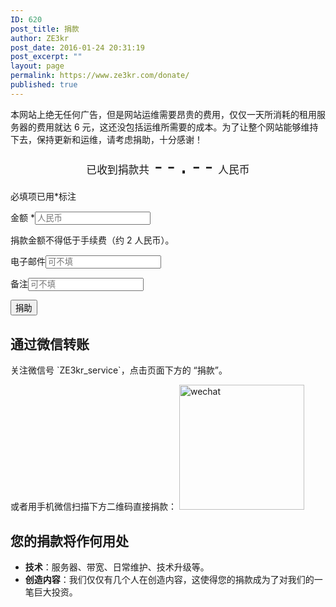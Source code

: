 ```yaml
---
ID: 620
post_title: 捐款
author: ZE3kr
post_date: 2016-01-24 20:31:19
post_excerpt: ""
layout: page
permalink: https://www.ze3kr.com/donate/
published: true
---
```

本网站上绝无任何广告，但是网站运维需要昂贵的费用，仅仅一天所消耗的租用服务器的费用就达 6 元，这还没包括运维所需要的成本。为了让整个网站能够维持下去，保持更新和运维，请考虑捐助，十分感谢！
<p style="text-align:center;
font-size: 1.2em">已收到捐款共&nbsp;<span class="required pay-amount" style="font-family: Monaco, 'MonacoRegular', 'Courier New', monospace !important;font-size: 2em;">--.--</span> 人民币</p>
<form action="https://pay.tlo.xyz/paymentwall/form.php" method="get">
  <p class="form-allowed-tags">必填项已用<span class="required">*</span>标注</p>
  <p><label>金额 <span class="required">*</span></label><input type="number" min="0" name="amount" required="required" placeholder="人民币"/></p>
  <input type="hidden" name="from" value="https://wp-admin-botball.tlo.xyz/donate-zh/"/><input type="hidden" name="title" value="捐款给 ZE3kr"/><input type="hidden" name="tag" value="botball"/><input type="hidden" name="currency" value="CNY"/>
  <p><label>捐款金额不得低于手续费（约 2 人民币）。</label></p>
  <p><label>电子邮件</label><input type="email" name="email" placeholder="可不填" /></p>
  <p><label>备注</label><input type="text" name="note" placeholder="可不填" /></p>
  <input type="submit" value="捐助" />
</form>
<script type="application/javascript" src="https://pay.tlo.xyz/paymentwall/form-amount.php?tag=ze3kr" async></script>
<h2>通过微信转账</h2>
关注微信号 `ZE3kr_service`，点击页面下方的 “捐款”。

或者用手机微信扫描下方二维码直接捐款：
<img src="https://media.landcement.com/sites/2/20160131134410/wechat-200x200.png" alt="wechat" width="200" height="200" class="aligncenter size-thumbnail wp-image-828" />
<h2>您的捐款将作何用处</h2>
<ul>
<li><strong>技术</strong>：服务器、带宽、日常维护、技术升级等。</li>
<li><strong>创造内容</strong>：我们仅仅有几个人在创造内容，这使得您的捐款成为了对我们的一笔巨大投资。</li>
</ul>